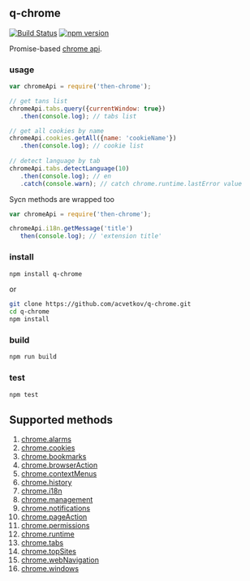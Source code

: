 ## q-chrome

[![Build Status](https://travis-ci.org/acvetkov/q-chrome.svg?branch=master)](https://travis-ci.org/acvetkov/q-chrome)
[![npm version](https://badge.fury.io/js/q-chrome.svg)](https://www.npmjs.com/package/q-chrome)

Promise-based [chrome api](https://developer.chrome.com/extensions/api_index#stable_apis).

### usage

```js
var chromeApi = require('then-chrome');

// get tans list
chromeApi.tabs.query({currentWindow: true})
   .then(console.log); // tabs list

// get all cookies by name   
chromeApi.cookies.getAll({name: 'cookieName'})
   .then(console.log); // cookie list
   
// detect language by tab
chromeApi.tabs.detectLanguage(10)
   .then(console.log); // en
   .catch(console.warn); // catch chrome.runtime.lastError value
```

Sycn methods are wrapped too

```js
var chromeApi = require('then-chrome');

chromeApi.i18n.getMessage('title')
   then(console.log); // 'extension title'
```

### install

```bash
npm install q-chrome
```

or

```bash
git clone https://github.com/acvetkov/q-chrome.git
cd q-chrome
npm install
```

### build

```bash
npm run build
```

### test

```bash
npm test
```

## Supported methods

1. [chrome.alarms](https://developer.chrome.com/extensions/alarms)
2. [chrome.cookies](https://developer.chrome.com/extensions/cookies)
3. [chrome.bookmarks](https://developer.chrome.com/extensions/bookmarks)
4. [chrome.browserAction](https://developer.chrome.com/extensions/browserAction)
5. [chrome.contextMenus](https://developer.chrome.com/extensions/contextMenus)
6. [chrome.history](https://developer.chrome.com/extensions/history)
7. [chrome.i18n](https://developer.chrome.com/extensions/i18n)
8. [chrome.management](https://developer.chrome.com/extensions/management)
9. [chrome.notifications](https://developer.chrome.com/extensions/notifications)
10. [chrome.pageAction](https://developer.chrome.com/extensions/pageAction)
11. [chrome.permissions](https://developer.chrome.com/extensions/permissions)
12. [chrome.runtime](https://developer.chrome.com/extensions/runtime)
13. [chrome.tabs](https://developer.chrome.com/extensions/tabs)
14. [chrome.topSites](https://developer.chrome.com/extensions/topSites)
15. [chrome.webNavigation](https://developer.chrome.com/extensions/webNavigation)
16. [chrome.windows](https://developer.chrome.com/extensions/windows)

